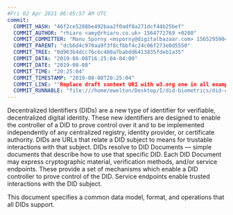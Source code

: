 ```yaml
---
#Fri 02 Apr 2021 06:05:57 AM UTC
commit:
  COMMIT_HASH: "46f2ce5208be492baa2f0adf8a271dcf44b25bef"
  COMMIT_AUTHOR: "rhiaro <amy@rhiaro.co.uk> 1564771769 +0200"
  COMMIT_COMMITTER: "Manu Sporny <msporny@digitalbazaar.com> 1565295904 -0400"
  COMMIT_PARENT: "dcb6d4c970aa9f3f8cfbbf4c24c06f273e0d5550"
  COMMIT_TREE: "0d963b4dcc76c6c480a7babdd6413835fdeb1a35"
  COMMIT_DATA: "2019-08-08T16:25:04-04:00"
  COMMIT_DATE: "2019-08-08"
  COMMIT_TIME: "20:25:04"
  COMMIT_TIMESTAMP: "2019-08-08T20:25:04"
  COMMIT_LINE: ""Replace draft context URI with w3.org one in all examples"
  COMMIT_RUNNABLE: "file:///home/ewelton/Desktop/I/did-biometrics/did-core-dataset/analysis/gitinfo/46f2ce5208be492baa2f0adf8a271dcf44b25bef/snapshot/index.html"
---
```


<section id="abstract">
<p>
Decentralized Identifiers (DIDs) are a new type of identifier for
verifiable, decentralized digital identity. These new identifiers
are designed to enable the controller of a DID to prove control over
it and to be implemented independently of any centralized registry,
identity provider, or certificate authority. DIDs are URLs that relate
a DID subject to means for trustable interactions with that subject.
DIDs resolve to DID Documents — simple documents that describe how to
use that specific DID. Each DID Document may express cryptographic
material, verification methods, and/or service endpoints. These provide
a set of mechanisms which enable a DID controller to prove control of the
DID. Service endpoints enable trusted interactions with the DID subject.
    </p>
<p>
This document specifies a common data model, format, and operations that
all DIDs support. 
    </p>
</section>
